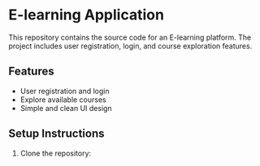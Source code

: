 # E-learning Application

This repository contains the source code for an E-learning platform. The project includes user registration, login, and course exploration features.

## Features
- User registration and login
- Explore available courses
- Simple and clean UI design

## Setup Instructions
1. Clone the repository:
